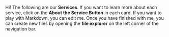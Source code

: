 Hi! The following are our **Services**. If you want to learn more about each service, click on the **About the Service Button** in each card. If you want to play with Markdown, you can edit me. Once you have finished with me, you can create new files by opening the **file explorer** on the left corner of the navigation bar.